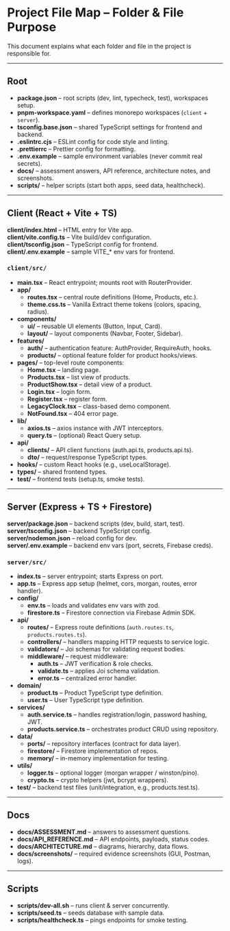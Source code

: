 # Project File Map – Folder & File Purpose

This document explains what each folder and file in the project is responsible for.

---

## Root
- **package.json** – root scripts (dev, lint, typecheck, test), workspaces setup.
- **pnpm-workspace.yaml** – defines monorepo workspaces (`client` + `server`).
- **tsconfig.base.json** – shared TypeScript settings for frontend and backend.
- **.eslintrc.cjs** – ESLint config for code style and linting.
- **.prettierrc** – Prettier config for formatting.
- **.env.example** – sample environment variables (never commit real secrets).
- **docs/** – assessment answers, API reference, architecture notes, and screenshots.
- **scripts/** – helper scripts (start both apps, seed data, healthcheck).

---

## Client (React + Vite + TS)

**client/index.html** – HTML entry for Vite app.  
**client/vite.config.ts** – Vite build/dev configuration.  
**client/tsconfig.json** – TypeScript config for frontend.  
**client/.env.example** – sample VITE_* env vars for frontend.

### `client/src/`
- **main.tsx** – React entrypoint; mounts root with RouterProvider.
- **app/**
  - **routes.tsx** – central route definitions (Home, Products, etc.).
  - **theme.css.ts** – Vanilla Extract theme tokens (colors, spacing, radius).
- **components/**
  - **ui/** – reusable UI elements (Button, Input, Card).
  - **layout/** – layout components (Navbar, Footer, Sidebar).
- **features/**
  - **auth/** – authentication feature: AuthProvider, RequireAuth, hooks.
  - **products/** – optional feature folder for product hooks/views.
- **pages/** – top-level route components:
  - **Home.tsx** – landing page.
  - **Products.tsx** – list view of products.
  - **ProductShow.tsx** – detail view of a product.
  - **Login.tsx** – login form.
  - **Register.tsx** – register form.
  - **LegacyClock.tsx** – class-based demo component.
  - **NotFound.tsx** – 404 error page.
- **lib/**
  - **axios.ts** – axios instance with JWT interceptors.
  - **query.ts** – (optional) React Query setup.
- **api/**
  - **clients/** – API client functions (auth.api.ts, products.api.ts).
  - **dto/** – request/response TypeScript types.
- **hooks/** – custom React hooks (e.g., useLocalStorage).
- **types/** – shared frontend types.
- **test/** – frontend tests (setup.ts, smoke tests).

---

## Server (Express + TS + Firestore)

**server/package.json** – backend scripts (dev, build, start, test).  
**server/tsconfig.json** – backend TypeScript config.  
**server/nodemon.json** – reload config for dev.  
**server/.env.example** – backend env vars (port, secrets, Firebase creds).

### `server/src/`
- **index.ts** – server entrypoint; starts Express on port.
- **app.ts** – Express app setup (helmet, cors, morgan, routes, error handler).
- **config/**
  - **env.ts** – loads and validates env vars with zod.
  - **firestore.ts** – Firestore connection via Firebase Admin SDK.
- **api/**
  - **routes/** – Express route definitions (`auth.routes.ts`, `products.routes.ts`).
  - **controllers/** – handlers mapping HTTP requests to service logic.
  - **validators/** – Joi schemas for validating request bodies.
  - **middleware/** – request middleware:
    - **auth.ts** – JWT verification & role checks.
    - **validate.ts** – applies Joi schema validation.
    - **error.ts** – centralized error handler.
- **domain/**
  - **product.ts** – Product TypeScript type definition.
  - **user.ts** – User TypeScript type definition.
- **services/**
  - **auth.service.ts** – handles registration/login, password hashing, JWT.
  - **products.service.ts** – orchestrates product CRUD using repository.
- **data/**
  - **ports/** – repository interfaces (contract for data layer).
  - **firestore/** – Firestore implementation of repos.
  - **memory/** – in-memory implementation for testing.
- **utils/**
  - **logger.ts** – optional logger (morgan wrapper / winston/pino).
  - **crypto.ts** – crypto helpers (jwt, bcrypt wrappers).
- **test/** – backend test files (unit/integration, e.g., products.test.ts).

---

## Docs
- **docs/ASSESSMENT.md** – answers to assessment questions.
- **docs/API_REFERENCE.md** – API endpoints, payloads, status codes.
- **docs/ARCHITECTURE.md** – diagrams, hierarchy, data flows.
- **docs/screenshots/** – required evidence screenshots (GUI, Postman, logs).

---

## Scripts
- **scripts/dev-all.sh** – runs client & server concurrently.
- **scripts/seed.ts** – seeds database with sample data.
- **scripts/healthcheck.ts** – pings endpoints for smoke testing.

